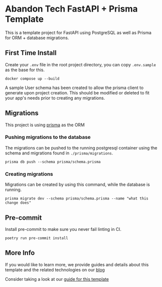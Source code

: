 # Abandon Tech FastAPI + Prisma Template

This is a template project for FastAPI using PostgreSQL as well as Prisma for ORM + database migrations.

## First Time Install

Create your `.env` file in the root project directory, you can copy `.env.sample` as the base for this.

`docker compose up --build`

A sample User schema has been created to allow the prisma client to generate upon project creation. This should be
modified or deleted to fit your app's needs prior to creating any migrations.

## Migrations
This project is using [prisma](https://www.prisma.io/) as the ORM

### Pushing migrations to the database

The migrations can be pushed to the running postgresql container using the
schema and migrations found in `./prisma/migrations`.

```shell
prisma db push --schema prisma/schema.prisma
```

### Creating migrations
Migrations can be created by using this command, while the database is running.

```shell
prisma migrate dev --schema prisma/schema.prisma --name "what this change does"
```

## Pre-commit

Install pre-commit to make sure you never fail linting in CI.

```shell
poetry run pre-commit install
```

## More Info

If you would like to learn more, we provide guides and details about this template and the related technologies on our [blog](https://blog.abandontech.cloud/)

Consider taking a look at our [guide for this template](https://blog.abandontech.cloud/easy-python-web-backend-using-fastapi-postgres-and-prisma/)
